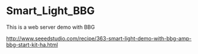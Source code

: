 # Smart_Light_BBG
This is a web server demo with BBG

http://www.seeedstudio.com/recipe/363-smart-light-demo-with-bbg-amp-bbg-start-kit-ha.html

